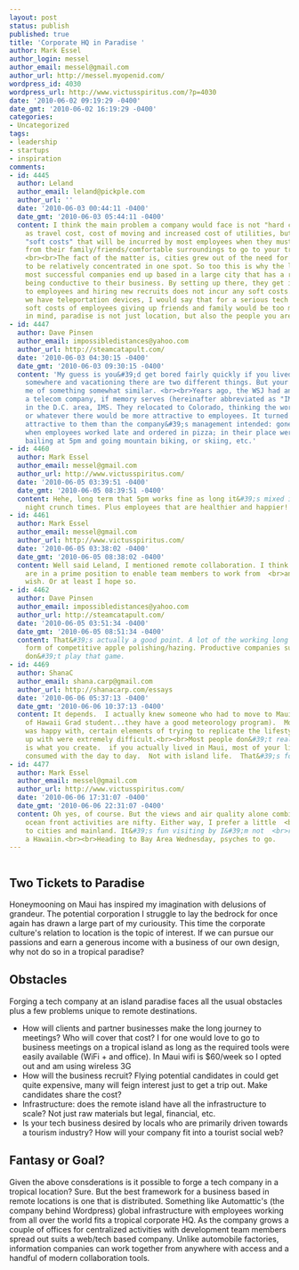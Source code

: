 ```yaml
---
layout: post
status: publish
published: true
title: 'Corporate HQ in Paradise '
author: Mark Essel
author_login: messel
author_email: messel@gmail.com
author_url: http://messel.myopenid.com/
wordpress_id: 4030
wordpress_url: http://www.victusspiritus.com/?p=4030
date: '2010-06-02 09:19:29 -0400'
date_gmt: '2010-06-02 16:19:29 -0400'
categories:
- Uncategorized
tags:
- leadership
- startups
- inspiration
comments:
- id: 4445
  author: Leland
  author_email: leland@pickple.com
  author_url: ''
  date: '2010-06-03 00:44:11 -0400'
  date_gmt: '2010-06-03 05:44:11 -0400'
  content: I think the main problem a company would face is not "hard costs" such
    as travel cost, cost of moving and increased cost of utilities, but rather, the
    "soft costs" that will be incurred by most employees when they must move away
    from their family/friends/comfortable surroundings to go to your tropical paradise.
    <br><br>The fact of the matter is, cities grew out of the need for workforces
    to be relatively concentrated in one spot. So too this is why the largest and
    most successful companies end up based in a large city that has a reputation of
    being conductive to their business. By setting up there, they get instant access
    to employees and hiring new recruits does not incur any soft costs.<br><br>Until
    we have teleportation devices, I would say that for a serious tech company, the
    soft costs of employees giving up friends and family would be too much. Just keep
    in mind, paradise is not just location, but also the people you are with.
- id: 4447
  author: Dave Pinsen
  author_email: impossibledistances@yahoo.com
  author_url: http://steamcatapult.com/
  date: '2010-06-03 04:30:15 -0400'
  date_gmt: '2010-06-03 09:30:15 -0400'
  content: 'My guess is you&#39;d get bored fairly quickly if you lived in Maui. Living
    somewhere and vacationing there are two different things. But your idea reminds
    me of something somewhat similar. <br><br>Years ago, the WSJ had an article about
    a telecom company, if memory serves (hereinafter abbreviated as "IMS") headquartered
    in the D.C. area, IMS. They relocated to Colorado, thinking the work-life balance
    or whatever there would be more attractive to employees. It turned out to be more
    attractive to them than the company&#39;s management intended: gone were nights
    when employees worked late and ordered in pizza; in their place were employees
    bailing at 5pm and going mountain biking, or skiing, etc.'
- id: 4460
  author: Mark Essel
  author_email: messel@gmail.com
  author_url: http://www.victusspiritus.com/
  date: '2010-06-05 03:39:51 -0400'
  date_gmt: '2010-06-05 08:39:51 -0400'
  content: Hehe, long term that 5pm works fine as long it&#39;s mixed in with some  <br>late
    night crunch times. Plus employees that are healthier and happier!
- id: 4461
  author: Mark Essel
  author_email: messel@gmail.com
  author_url: http://www.victusspiritus.com/
  date: '2010-06-05 03:38:02 -0400'
  date_gmt: '2010-06-05 08:38:02 -0400'
  content: Well said Leland, I mentioned remote collaboration. I think web/tech  <br>companies
    are in a prime position to enable team members to work from  <br>anywhere they
    wish. Or at least I hope so.
- id: 4462
  author: Dave Pinsen
  author_email: impossibledistances@yahoo.com
  author_url: http://steamcatapult.com/
  date: '2010-06-05 03:51:34 -0400'
  date_gmt: '2010-06-05 08:51:34 -0400'
  content: That&#39;s actually a good point. A lot of the working long hours is a
    form of competitive apple polishing/hazing. Productive companies such as 37 Signals
    don&#39;t play that game.
- id: 4469
  author: ShanaC
  author_email: shana.carp@gmail.com
  author_url: http://shanacarp.com/essays
  date: '2010-06-06 05:37:13 -0400'
  date_gmt: '2010-06-06 10:37:13 -0400'
  content: It depends.  I actually knew someone who had to move to Maui (University
    of Hawaii Grad student...they have a good meteorology program).  Most things he
    was happy with, certain elements of trying to replicate the lifestyle he grew
    up with were extremely difficult.<br><br>Most people don&#39;t realize that paradise
    is what you create.  if you actually lived in Maui, most of your life would be
    consumed with the day to day.  Not with island life.  That&#39;s for tourists.
- id: 4477
  author: Mark Essel
  author_email: messel@gmail.com
  author_url: http://www.victusspiritus.com/
  date: '2010-06-06 17:31:07 -0400'
  date_gmt: '2010-06-06 22:31:07 -0400'
  content: Oh yes, of course. But the views and air quality alone combined with  <br>heavy
    ocean front activities are nifty. Either way, I prefer a little  <br>more connectivity
    to cities and mainland. It&#39;s fun visiting by I&#39;m not  <br>ready to become
    a Hawaiin.<br><br>Heading to Bay Area Wednesday, psyches to go.
---
```

<p><a href="http://www.victusspiritus.com/wp-content/uploads/2010/06/l_2048_1536_26F90795-AEC0-4AC8-92F8-CBBB3EC1F45C.jpeg"><img src="http://www.victusspiritus.com/wp-content/uploads/2010/06/l_2048_1536_26F90795-AEC0-4AC8-92F8-CBBB3EC1F45C.jpeg" alt="" class="alignnone size-full" /></a></p>
<h2>Two Tickets to Paradise</h2>
<p>Honeymooning on Maui has inspired my imagination with delusions of grandeur. The potential corporation I struggle to lay the bedrock for once again has drawn a large part of my curiousity. This time the corporate culture's relation to location is the topic of interest. If we can pursue our passions and earn a generous income with a business of our own design, why not do so in a tropical paradise?  </p>
<h2>Obstacles</h2>
<p>Forging a tech company at an island paradise faces all the usual obstacles plus a few problems unique to remote destinations. </p>
<ul>
<li>How will clients and partner businesses make the long journey to meetings? Who will cover that cost? I for one would love to go to business meetings on a tropical island as long as the required tools were easily available (WiFi + and office). In Maui wifi is $60/week so I opted out and am using wireless 3G</li>
<li>How will the business recruit? Flying potential candidates in could get quite expensive, many will feign interest just to get a trip out. Make candidates share the cost?</li>
<li>Infrastructure: does the remote island have all the infrastructure to scale? Not just raw materials but legal, financial, etc. </li>
<li>Is your tech business desired by locals who are primarily driven towards a tourism industry? How will your company fit into a tourist social web?</li>
</ul>
<h2>Fantasy or Goal?</h2>
<p>Given the above consderations is it possible to forge a tech company in a tropical location? Sure. But the best framework for a business based in remote locations is one that is distributed. Something like Automattic's (the company behind Wordpress) global infrastructure with employees working from all over the world fits a tropical corporate HQ.  As the company grows a couple of offices for centralized activities with development team members spread out suits a web/tech based company. Unlike automobile factories, information companies can work together from anywhere with access and a handful of modern collaboration tools. </p>
